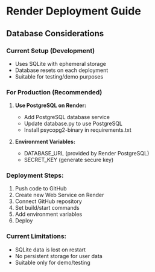# Render Deployment Guide

## Database Considerations

### Current Setup (Development)
- Uses SQLite with ephemeral storage
- Database resets on each deployment
- Suitable for testing/demo purposes

### For Production (Recommended)
1. **Use PostgreSQL on Render:**
   - Add PostgreSQL database service
   - Update database.py to use PostgreSQL
   - Install psycopg2-binary in requirements.txt

2. **Environment Variables:**
   - DATABASE_URL (provided by Render PostgreSQL)
   - SECRET_KEY (generate secure key)

### Deployment Steps:
1. Push code to GitHub
2. Create new Web Service on Render
3. Connect GitHub repository
4. Set build/start commands
5. Add environment variables
6. Deploy

### Current Limitations:
- SQLite data is lost on restart
- No persistent storage for user data
- Suitable only for demo/testing